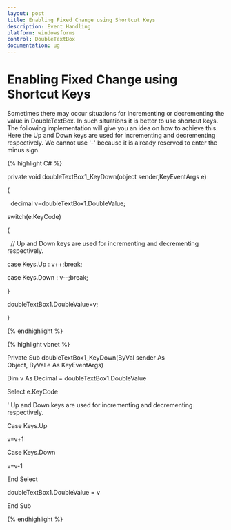 ```yaml
---
layout: post
title: Enabling Fixed Change using Shortcut Keys
description: Event Handling
platform: windowsforms
control: DoubleTextBox
documentation: ug
---
```

# Enabling Fixed Change using Shortcut Keys

Sometimes there may occur situations for incrementing or decrementing the value in DoubleTextBox. In such situations it is better to use shortcut keys. The following implementation will give you an idea on how to achieve this. Here the Up and Down keys are used for incrementing and decrementing respectively. We cannot use '-' because it is already reserved to enter the minus sign.

{% highlight C# %}  

private void doubleTextBox1_KeyDown(object sender,KeyEventArgs e)

{

  decimal v=doubleTextBox1.DoubleValue;

switch(e.KeyCode)

{

  // Up and Down keys are used for incrementing and decrementing respectively.

case Keys.Up : v++;break;

case Keys.Down : v--;break;

}

doubleTextBox1.DoubleValue=v;

}

{% endhighlight %}



{% highlight vbnet %} 

Private Sub doubleTextBox1_KeyDown(ByVal sender As Object, ByVal e As KeyEventArgs)

Dim v As Decimal = doubleTextBox1.DoubleValue

Select e.KeyCode


' Up and Down keys are used for incrementing and decrementing respectively.

Case Keys.Up

v=v+1

Case Keys.Down

v=v-1

End Select

doubleTextBox1.DoubleValue = v

End Sub

{% endhighlight %}